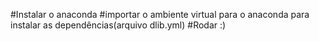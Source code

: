 #Instalar o anaconda
#importar o ambiente virtual para o anaconda para instalar as dependências(arquivo dlib.yml)
#Rodar :)

